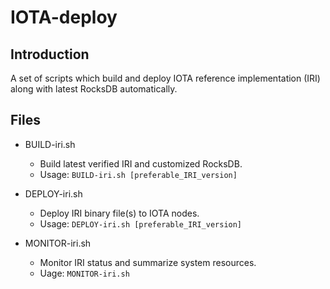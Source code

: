 # IOTA-deploy

## Introduction

A set of scripts which build and deploy IOTA reference implementation (IRI)
along with latest RocksDB automatically.

## Files

* BUILD-iri.sh
  * Build latest verified IRI and customized RocksDB.
  * Usage: `BUILD-iri.sh [preferable_IRI_version]`

* DEPLOY-iri.sh
  * Deploy IRI binary file(s) to IOTA nodes.
  * Usage: `DEPLOY-iri.sh [preferable_IRI_version]`

* MONITOR-iri.sh
  * Monitor IRI status and summarize system resources.
  * Uage: `MONITOR-iri.sh`
